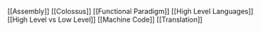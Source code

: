 [[Assembly]]
[[Colossus]]
[[Functional Paradigm]]
[[High Level Languages]]
[[High Level vs Low Level]]
[[Machine Code]]
[[Translation]]